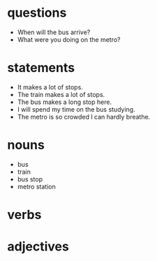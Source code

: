 # questions
- When will the bus arrive?
- What were you doing on the metro?


# statements
- It makes a lot of stops.
- The train makes a lot of stops.
- The bus makes a long stop here.
- I will spend my time on the bus studying.
- The metro is so crowded I can hardly breathe.

# nouns
- bus
- train
- bus stop
- metro station
# verbs

# adjectives

